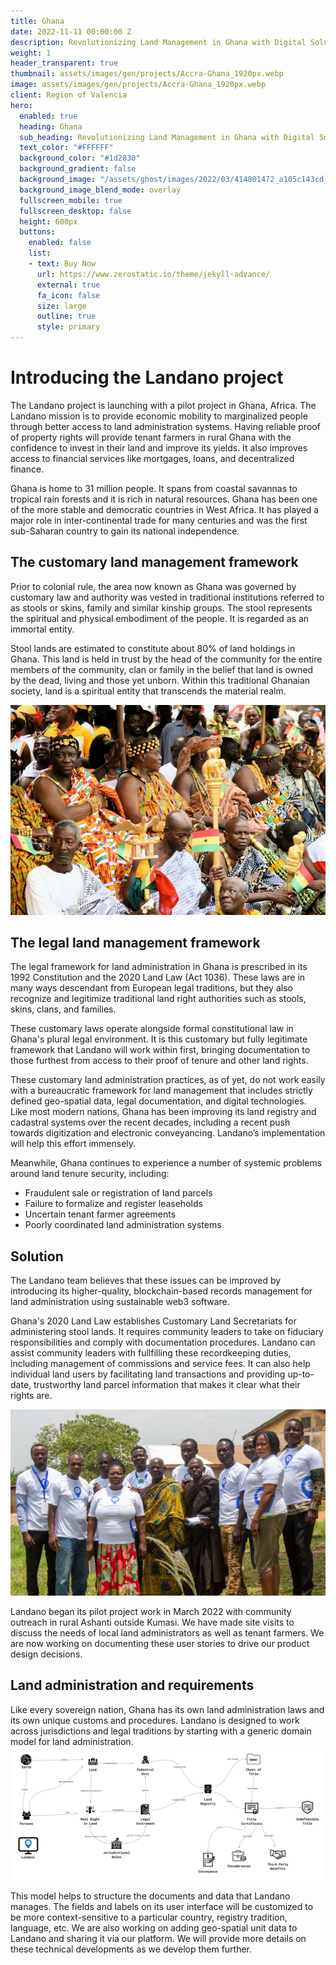 ```yaml
---
title: Ghana
date: 2022-11-11 00:00:00 Z
description: Revolutionizing Land Management in Ghana with Digital Solutions
weight: 1
header_transparent: true
thumbnail: assets/images/gen/projects/Accra-Ghana_1920px.webp
image: assets/images/gen/projects/Accra-Ghana_1920px.webp
client: Region of Valencia
hero:
  enabled: true
  heading: Ghana
  sub_heading: Revolutionizing Land Management in Ghana with Digital Solutions
  text_color: "#FFFFFF"
  background_color: "#1d2830"
  background_gradient: false
  background_image: "/assets/ghost/images/2022/03/414801472_a105c143cd_o.jpg"
  background_image_blend_mode: overlay
  fullscreen_mobile: true
  fullscreen_desktop: false
  height: 600px
  buttons:
    enabled: false
    list:
    - text: Buy Now
      url: https://www.zerostatic.io/theme/jekyll-advance/
      external: true
      fa_icon: false
      size: large
      outline: true
      style: primary
---
```


# Introducing the Landano project

The Landano project is launching with a pilot project in Ghana, Africa. The Landano mission is to provide economic mobility to marginalized people through better access to land administration systems. Having reliable proof of property rights will provide tenant farmers in rural Ghana with the confidence to invest in their land and improve its yields. It also improves access to financial services like mortgages, loans, and decentralized finance.

Ghana is home to 31 million people. It spans from coastal savannas to tropical rain forests and it is rich in natural resources. Ghana has been one of the more stable and democratic countries in West Africa. It has played a major role in inter-continental trade for many centuries and was the first sub-Saharan country to gain its national independence.

## The customary land management framework
Prior to colonial rule, the area now known as Ghana was governed by customary law and authority was vested in traditional institutions referred to as stools or skins, family and similar kinship groups. The stool represents the spiritual and physical embodiment of the people. It is regarded as an immortal entity.

Stool lands are estimated to constitute about 80% of land holdings in Ghana. This land is held in trust by the head of the community for the entire members of the community, clan or family in the belief that land is owned by the dead, living and those yet unborn. Within this traditional Ghanaian society, land is a spiritual entity that transcends the material realm.

![Ghana Ceremony](/assets/ghost/images/2022/03/414801472_a105c143cd_o.jpg)

## The legal land management framework

The legal framework for land administration in Ghana is prescribed in its 1992 Constitution and the 2020 Land Law (Act 1036). These laws are in many ways descendant from European legal traditions, but they also recognize and legitimize traditional land right authorities such as stools, skins, clans, and families.

These customary laws operate alongside formal constitutional law in Ghana's plural legal environment. It is this customary but fully legitimate framework that Landano will work within first, bringing documentation to those furthest from access to their proof of tenure and other land rights. 

These customary land administration practices, as of yet, do not work easily with a bureaucratic framework for land management that includes strictly defined geo-spatial data, legal documentation, and digital technologies. Like most modern nations, Ghana has been improving its land registry and cadastral systems over the recent decades, including a recent push towards digitization and electronic conveyancing. Landano’s implementation will help this effort immensely.

Meanwhile, Ghana continues to experience a number of systemic problems around land tenure security, including:

- Fraudulent sale or registration of land parcels
- Failure to formalize and register leaseholds
- Uncertain tenant farmer agreements
- Poorly coordinated land administration systems

## Solution

The Landano team believes that these issues can be improved by introducing its higher-quality, blockchain-based records management for land administration using sustainable web3 software.

Ghana's 2020 Land Law establishes Customary Land Secretariats for administering stool lands. It requires community leaders to take on fiduciary responsibilities and comply with documentation procedures. Landano can assist community leaders with fullfilling these recordkeeping duties, including management of commissions and service fees. It can also help individual land users by facilitating land transactions and providing up-to-date, trustworthy land parcel information that makes it clear what their rights are.

![Ghana Ceremony](/assets/ghost/images/2022/03/IMG_1680_graded.JPG)

Landano began its pilot project work in March 2022 with community outreach in rural Ashanti outside Kumasi. We have made site visits to discuss the needs of local land administrators as well as tenant farmers. We are now working on documenting these user stories to drive our product design decisions.

## Land administration and requirements

Like every sovereign nation, Ghana has its own land administration laws and its own unique customs and procedures. Landano is designed to work across jurisdictions and legal traditions by starting with a generic domain model for land administration.
![Landano Requirements Analysis](/assets/ghost/images/2022/03/Landano---requirements-analysis-v3.jpg)

This model helps to structure the documents and data that Landano manages. The fields and labels on its user interface will be customized to be more context-sensitive to a particular country, registry tradition, language, etc. We are also working on adding geo-spatial unit data to Landano and sharing it via our platform. We will provide more details on these technical developments as we develop them further.
